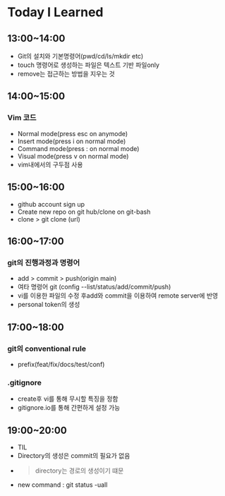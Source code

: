# Today I Learned

## 13:00~14:00
- Git의 설치와 기본명령어(pwd/cd/ls/mkdir etc)
- touch 명령어로 생성하는 파일은 텍스트 기반 파일only
- remove는 접근하는 방법을 지우는 것

## 14:00~15:00
### Vim 코드
- Normal mode(press esc on anymode)
- Insert mode(press i on normal mode)
- Command mode(press : on normal mode)
- Visual mode(press v on normal mode)
- vim내에서의 구두점 사용


## 15:00~16:00
- github account sign up
- Create new repo on git hub/clone on git-bash
- clone > git clone (url)

## 16:00~17:00
### git의 진행과정과 명령어
- add > commit > push(origin main)
- 여타 명령어 git (config --list/status/add/commit/push)
- vi를 이용한 파일의 수정 후add와 commit을 이용하여 remote server에 반영
- personal token의 생성

## 17:00~18:00
### git의 conventional rule
- prefix(feat/fix/docs/test/conf)

### .gitignore
- create후 vi를 통해 무시할 특징을 정함
- gitignore.io를 통해 간편하게 설정 가능

## 19:00~20:00
- TIL
- Directory의 생성은 commit의 필요가 없음
- > directory는 경로의 생성이기 떄문
- new command : git status -uall


